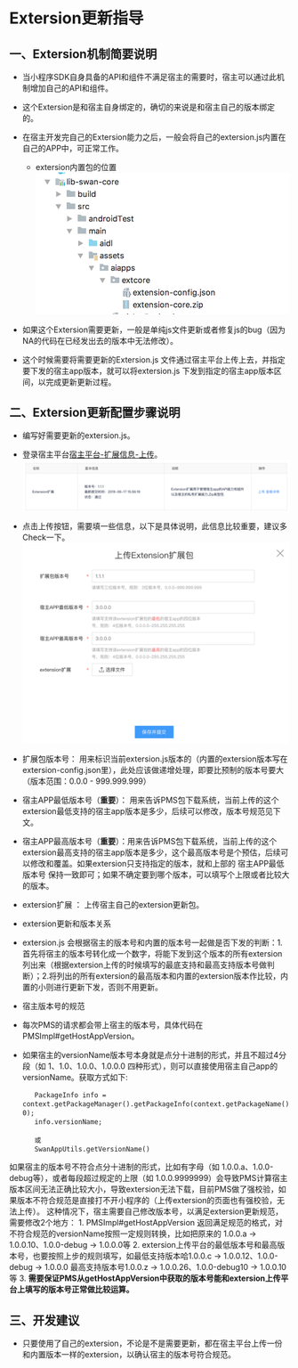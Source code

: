 # Extersion更新指导

## 一、Extersion机制简要说明

+ 当小程序SDK自身具备的API和组件不满足宿主的需要时，宿主可以通过此机制增加自己的API和组件。
+ 这个Extersion是和宿主自身绑定的，确切的来说是和宿主自己的版本绑定的。
+ 在宿主开发完自己的Extersion能力之后，一般会将自己的extersion.js内置在自己的APP中，可正常工作。
	- extersion内置包的位置
 	![](images/extension_location.png)
 
+ 如果这个Extersion需要更新，一般是单纯js文件更新或者修复js的bug（因为NA的代码在已经发出去的版本中无法修改）。
+ 这个时候需要将需要更新的Extersion.js 文件通过宿主平台上传上去，并指定要下发的宿主app版本，就可以将extersion.js 下发到指定的宿主app版本区间，以完成更新更新过程。

## 二、Extersion更新配置步骤说明

+ 编写好需要更新的extersion.js。
+ 登录宿主平台[宿主平台-扩展信息-上传](https://ossunion.baidu.com/opensource/home/setting.html?tab=dev-setting)。
 ![](images/extension_upload.png)
 
+ 点击上传按钮，需要填一些信息，以下是具体说明，此信息比较重要，建议多Check一下。
 ![](images/extension_info.png)
 
 - 扩展包版本号： 用来标识当前extersion.js版本的（内置的extersion版本写在extersion-config.json里），此处应该做递增处理，即要比预制的版本号要大（版本范围：0.0.0 - 999.999.999）
 
 - 宿主APP最低版本号（**重要**）： 用来告诉PMS包下载系统，当前上传的这个extersion最低支持的宿主app版本是多少，后续可以修改，版本号规范见下文。
 
 - 宿主APP最高版本号（**重要**）：用来告诉PMS包下载系统，当前上传的这个extersion最高支持的宿主app版本是多少，这个最高版本号是个预估，后续可以修改和覆盖。如果extersion只支持指定的版本，就和上部的 宿主APP最低版本号 保持一致即可；如果不确定要到哪个版本，可以填写个上限或者比较大的版本。
 
 - extersion扩展 ： 上传宿主自己的extersion更新包。 

 
 
+ extersion更新和版本关系

 - extersion.js 会根据宿主的版本号和内置的版本号一起做是否下发的判断：1.首先将宿主的版本号转化成一个数字，将能下发到这个版本的所有extersion列出来（根据extersion上传的时候填写的最底支持和最高支持版本号做判断）；2.将列出的所有extersion的最高版本和内置的extersion版本作比较，内置的小则进行更新下发，否则不用更新。



+ 宿主版本号的规范

 - 每次PMS的请求都会带上宿主的版本号，具体代码在PMSImpl#getHostAppVersion。
 - 如果宿主的versionName版本号本身就是点分十进制的形式，并且不超过4分段（如 1、1.0、1.0.0、1.0.0.0 四种形式），则可以直接使用宿主自己app的versionName。获取方式如下:

	 ```
	 	PackageInfo info = context.getPackageManager().getPackageInfo(context.getPackageName(), 0);
	 	info.versionName;
	 	
	 	或
	 	SwanAppUtils.getVersionName()
	 ```
 如果宿主的版本号不符合点分十进制的形式，比如有字母（如 1.0.0.a、1.0.0-debug等），或者每段超过规定的上限（如 1.0.0.9999999）会导致PMS计算宿主版本区间无法正确比较大小，导致extersion无法下载，目前PMS做了强校验，如果版本不符合规范是直接打不开小程序的（上传extersion的页面也有强校验，无法上传）。
 这种情况下，宿主需要自己修改版本号，以满足extersion更新规范，需要修改2个地方：
 	1. PMSImpl#getHostAppVersion 返回满足规范的格式，对不符合规范的versionName按照一定规则转换，比如把原来的 1.0.0.a -> 1.0.0.10、1.0.0-debug -> 1.0.0.0等
 	2. extersion上传平台的最低版本号和最高版本号，也要按照上步的规则填写，如最低支持版本哈1.0.0.c -> 1.0.0.12、1.0.0-debug -> 1.0.0.0 最高支持版本号1.0.0.z -> 1.0.0.26、1.0.0-debug10 -> 1.0.0.10等
 	3. **需要保证PMS从getHostAppVersion中获取的版本号能和extersion上传平台上填写的版本号正常做比较运算。**


## 三、开发建议

+ 只要使用了自己的extersion，不论是不是需要更新，都在宿主平台上传一份和内置版本一样的extersion，以确认宿主的版本号符合规范。
 
